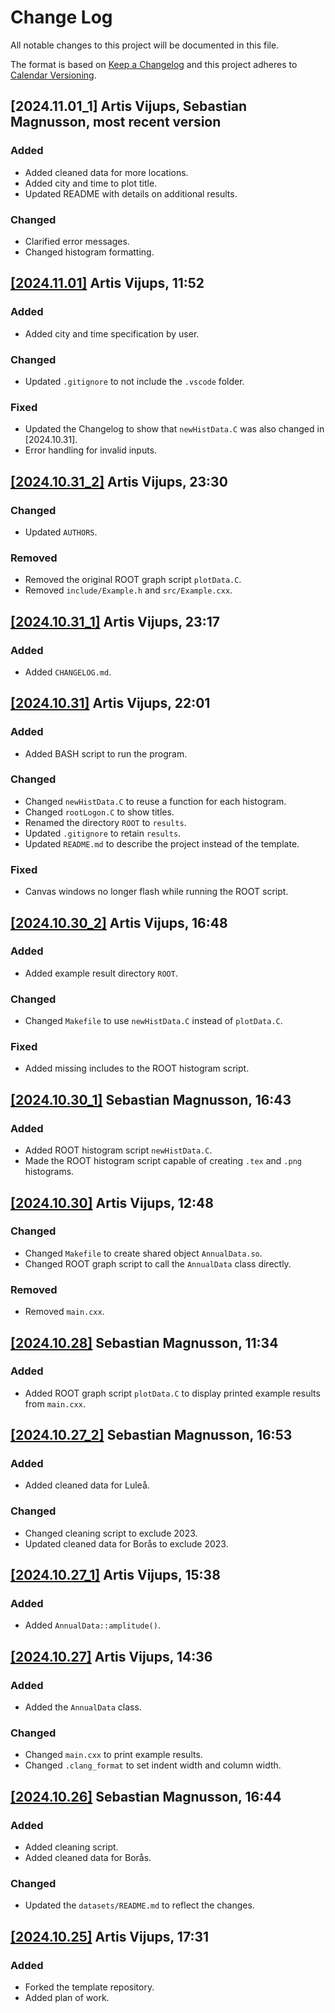# Change Log
All notable changes to this project will be documented in this file.
 
The format is based on [Keep a Changelog](http://keepachangelog.com/)
and this project adheres to [Calendar Versioning](https://calver.org/).

## [2024.11.01_1] Artis Vijups, Sebastian Magnusson, most recent version

### Added

- Added cleaned data for more locations.
- Added city and time to plot title.
- Updated README with details on additional results.

### Changed

- Clarified error messages.
- Changed histogram formatting.

## [[2024.11.01]](https://github.com/artis-v/MNXB11-project/tree/af7b686f85648d2f3b45077ae40772ba39b5e1fe) Artis Vijups, 11:52

### Added

- Added city and time specification by user.

### Changed

- Updated `.gitignore` to not include the `.vscode` folder.

### Fixed

- Updated the Changelog to show that `newHistData.C` was also changed in [2024.10.31].
- Error handling for invalid inputs.

## [[2024.10.31_2]](https://github.com/artis-v/MNXB11-project/tree/43181cf620254dc2b900d884e4d2ed6a060c9754) Artis Vijups, 23:30

### Changed

- Updated `AUTHORS`.

### Removed

- Removed the original ROOT graph script `plotData.C`.
- Removed `include/Example.h` and `src/Example.cxx`.

## [[2024.10.31_1]](https://github.com/artis-v/MNXB11-project/tree/6de9160bd31517a4fea3dd2e94009f695a47a464) Artis Vijups, 23:17

### Added

- Added `CHANGELOG.md`.

## [[2024.10.31]](https://github.com/artis-v/MNXB11-project/tree/41dd7c3053cd1a052bb0681bf8a84b2744d138aa) Artis Vijups, 22:01

### Added

- Added BASH script to run the program.

### Changed

- Changed `newHistData.C` to reuse a function for each histogram.
- Changed `rootLogon.C` to show titles.
- Renamed the directory `ROOT` to `results`.
- Updated `.gitignore` to retain `results`.
- Updated `README.md` to describe the project instead of the template.

### Fixed

- Canvas windows no longer flash while running the ROOT script.

## [[2024.10.30_2]](https://github.com/artis-v/MNXB11-project/tree/b9dfa6635e07e83cb2dbf85721e69115bd0d6c4c) Artis Vijups, 16:48

### Added

- Added example result directory `ROOT`.

### Changed

- Changed `Makefile` to use `newHistData.C` instead of `plotData.C`.

### Fixed

- Added missing includes to the ROOT histogram script.

## [[2024.10.30_1]](https://github.com/artis-v/MNXB11-project/tree/72478914250d3ee8e3ad600c1c016e870bfbaf25) Sebastian Magnusson, 16:43

### Added

- Added ROOT histogram script `newHistData.C`.
- Made the ROOT histogram script capable of creating `.tex` and `.png` histograms.

## [[2024.10.30]](https://github.com/artis-v/MNXB11-project/tree/52a46fefc53204ae45b125d83230f70246293030) Artis Vijups, 12:48

### Changed

- Changed `Makefile` to create shared object `AnnualData.so`.
- Changed ROOT graph script to call the `AnnualData` class directly.

### Removed

- Removed `main.cxx`.

## [[2024.10.28]](https://github.com/artis-v/MNXB11-project/tree/3d4de5bb9253141898116ef04592c26b91f2067a) Sebastian Magnusson, 11:34

### Added

- Added ROOT graph script `plotData.C` to display printed example results from `main.cxx`.

## [[2024.10.27_2]](https://github.com/artis-v/MNXB11-project/tree/7466440843fdb8ce75acdc20556d88c7f2100391) Sebastian Magnusson, 16:53

### Added

- Added cleaned data for Luleå.

### Changed

- Changed cleaning script to exclude 2023.
- Updated cleaned data for Borås to exclude 2023.

## [[2024.10.27_1]](https://github.com/artis-v/MNXB11-project/tree/c683e517eb7b3cca8775034ac3d31f895cc248eb) Artis Vijups, 15:38

### Added

- Added `AnnualData::amplitude()`.

## [[2024.10.27]](https://github.com/artis-v/MNXB11-project/tree/fb22d5aacf357597d55934809c605088da53425d) Artis Vijups, 14:36

### Added

- Added the `AnnualData` class.

### Changed

- Changed `main.cxx` to print example results.
- Changed `.clang_format` to set indent width and column width.
 
## [[2024.10.26]](https://github.com/artis-v/MNXB11-project/tree/b70f37153d6d069917ed37aa175d9319de51d80f) Sebastian Magnusson, 16:44
 
### Added

- Added cleaning script.
- Added cleaned data for Borås.

### Changed

- Updated the `datasets/README.md` to reflect the changes.

## [[2024.10.25]](https://github.com/artis-v/MNXB11-project/tree/00ae8cb22bbc9710a7176ed01391601b2f32a9ba) Artis Vijups, 17:31

### Added

- Forked the template repository.
- Added plan of work.